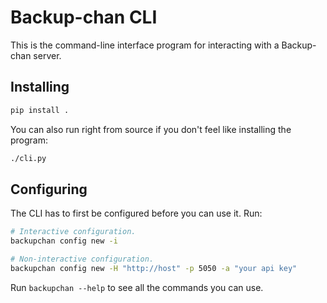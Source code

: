 # Backup-chan CLI

This is the command-line interface program for interacting with a Backup-chan server.

## Installing

```bash
pip install .
```

You can also run right from source if you don't feel like installing the program:

```bash
./cli.py
```

## Configuring

The CLI has to first be configured before you can use it. Run:

```bash
# Interactive configuration.
backupchan config new -i

# Non-interactive configuration.
backupchan config new -H "http://host" -p 5050 -a "your api key"
```

Run `backupchan --help` to see all the commands you can use.
